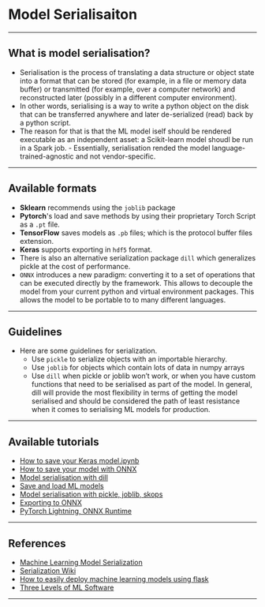 # Model Serialisaiton
***

## What is model serialisation?
- Serialisation is the process of translating a data structure or object state into a format that can be stored (for example, in a file or memory data buffer) or transmitted (for example, over a computer network) and reconstructed later (possibly in a different computer environment).
- In other words, serialising is a way to write a python object on the disk that can be transferred anywhere and later de-serialized (read) back by a python script.
- The reason for that is that the ML model iself should be rendered executable as an independent asset: a Scikit-learn model shoudl be run in a Spark job.  - Essentially, serialisation rended the model language-trained-agnostic and not vendor-specific.
***

## Available formats
- **Sklearn** recommends using the `joblib` package
- **Pytorch**'s load and save methods by using their proprietary Torch Script as a `.pt` file. 
- **TensorFlow** saves models as `.pb` files; which is the protocol buffer files extension.
- **Keras** supports exporting in `hdf5` format. 
- There is also an alternative serialization package `dill` which generalizes pickle at the cost of performance.
- `ONNX` introduces a new paradigm: converting it to a set of operations that can be executed directly by the framework. This allows to decouple the model from your current python and virtual environment packages. This allows the model to be portable to to many different languages.
***

## Guidelines
- Here are some guidelines for serialization.
  - Use `pickle` to serialize objects with an importable hierarchy.
  - Use `joblib` for objects which contain lots of data in numpy arrays
  - Use `dill` when pickle or joblib won’t work, or when you have custom functions that need to be serialised as part of the model. In general, dill will provide the most flexibility in terms of getting the model serialised and should be considered the path of least resistance when it comes to serialising ML models for production.
***

## Available tutorials
- [How to save your Keras model.ipynb](https://github.com/kyaiooiayk/MLOps-Machine-Learning-Operations/blob/master/tutorials/Model_Serialisation/tutorials/GitHub_MD_rendering/How%20to%20save%20your%20Keras%20model.ipynb)
- [How to save your model with ONNX](https://github.com/kyaiooiayk/MLOps-Machine-Learning-Operations/blob/master/tutorials/Model_Serialisation/tutorials/GitHub_MD_rendering/How%20to%20save%20your%20model%20with%20ONNX.ipynb)
- [Model serialisation with dill](https://github.com/kyaiooiayk/MLOps-Machine-Learning-Operations/blob/master/tutorials/Model_Serialisation/tutorials/GitHub_MD_rendering/Model%20serialisation%20with%20dill.ipynb)
- [Save and load ML models](https://github.com/kyaiooiayk/MLOps-Machine-Learning-Operations/blob/master/tutorials/Model_Serialisation/tutorials/GitHub_MD_rendering/Save%20and%20load%20ML%20models.ipynb)
- [Model serialisation with pickle, joblib, skops](https://github.com/kyaiooiayk/MLOps-Machine-Learning-Operations/blob/master/tutorials/Model_Serialisation/tutorials/GitHub_MD_rendering/Model%20serialisation%20with%20pickle%2C%20joblib%2C%20skops.ipynb)
- [Exporting to ONNX](https://github.com/kyaiooiayk/PyTorch-Notes/blob/main/tutorials/GitHub_MD_rendering/Exporting%20to%20ONNX.ipynb)
- [PyTorch Lightning, ONNX Runtime](https://github.com/kyaiooiayk/PyTorch-Notes/blob/main/tutorials/GitHub_MD_rendering/PyTorch%20Lightning%2C%20ONNX%20Runtime.ipynb)
***

## References
- [Machine Learning Model Serialization](https://flynn.gg/blog/machine-learning-model-serialization/)
- [Serialization Wiki](https://en.wikipedia.org/wiki/Serialization)
- [How to easily deploy machine learning models using flask](https://towardsdatascience.com/how-to-easily-deploy-machine-learning-models-using-flask-b95af8fe34d4)
- [Three Levels of ML Software](https://ml-ops.org/content/three-levels-of-ml-software)
***
